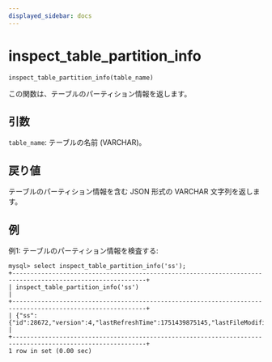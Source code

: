 ```yaml
---
displayed_sidebar: docs
---
```


# inspect_table_partition_info

`inspect_table_partition_info(table_name)`

この関数は、テーブルのパーティション情報を返します。

## 引数

`table_name`: テーブルの名前 (VARCHAR)。

## 戻り値

テーブルのパーティション情報を含む JSON 形式の VARCHAR 文字列を返します。

## 例

例1: テーブルのパーティション情報を検査する:
```
mysql> select inspect_table_partition_info('ss');
+-----------------------------------------------------------------------------------------------------------+
| inspect_table_partition_info('ss')                                                                        |
+-----------------------------------------------------------------------------------------------------------+
| {"ss":{"id":28672,"version":4,"lastRefreshTime":1751439875145,"lastFileModifiedTime":-1,"fileNumber":-1}} |
+-----------------------------------------------------------------------------------------------------------+
1 row in set (0.00 sec)
